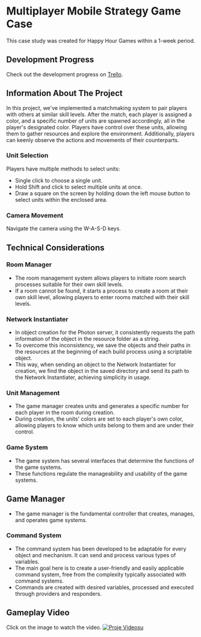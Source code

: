# Multiplayer Mobile Strategy Game Case

This case study was created for Happy Hour Games within a 1-week period.

## Development Progress
Check out the development progress on [Trello](https://trello.com/b/7ZI1egfi).

## Information About The Project

In this project, we've implemented a matchmaking system to pair players with others at similar skill levels. After the match, each player is assigned a color, and a specific number of units are spawned accordingly, all in the player's designated color. Players have control over these units, allowing them to gather resources and explore the environment. Additionally, players can keenly observe the actions and movements of their counterparts.

### Unit Selection

Players have multiple methods to select units:

- Single click to choose a single unit.
- Hold Shift and click to select multiple units at once.
- Draw a square on the screen by holding down the left mouse button to select units within the enclosed area.

### Camera Movement

Navigate the camera using the W-A-S-D keys.

## Technical Considerations

### Room Manager
- The room management system allows players to initiate room search processes suitable for their own skill levels.
- If a room cannot be found, it starts a process to create a room at their own skill level, allowing players to enter rooms matched with their skill levels.

### Network Instantiater
- In object creation for the Photon server, it consistently requests the path information of the object in the resource folder as a string.
- To overcome this inconsistency, we save the objects and their paths in the resources at the beginning of each build process using a scriptable object.
- This way, when sending an object to the Network Instantiater for creation, we find the object in the saved directory and send its path to the Network Instantiater, achieving simplicity in usage.

### Unit Management
- The game manager creates units and generates a specific number for each player in the room during creation.
- During creation, the units' colors are set to each player's own color, allowing players to know which units belong to them and are under their control.

### Game System
- The game system has several interfaces that determine the functions of the game systems.
- These functions regulate the manageability and usability of the game systems.

## Game Manager
- The game manager is the fundamental controller that creates, manages, and operates game systems.

### Command System
- The command system has been developed to be adaptable for every object and mechanism. It can send and process various types of variables.
- The main goal here is to create a user-friendly and easily applicable command system, free from the complexity typically associated with command systems.
- Commands are created with desired variables, processed and executed through providers and responders.

## Gameplay Video
Click on the image to watch the video.
[![Proje Videosu](https://img.youtube.com/vi/1usfHUd-TiA/maxresdefault.jpg)](https://www.youtube.com/watch?v=1usfHUd-TiA)
